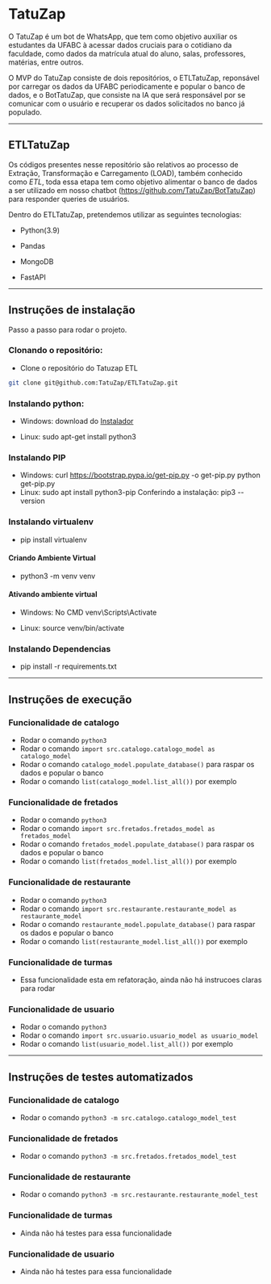 # TatuZap

O TatuZap é um bot de WhatsApp, que tem como objetivo auxiliar os estudantes da UFABC à acessar dados cruciais para o cotidiano da faculdade, como dados da matrícula atual do aluno, salas, professores, matérias, entre outros.

O MVP do TatuZap consiste de dois repositórios, o ETLTatuZap, reponsável por carregar os dados da UFABC periodicamente e popular o banco de dados, e o BotTatuZap, que consiste na IA que será responsável por se comunicar com o usuário e recuperar os dados solicitados no banco já populado.

<hr />

## ETLTatuZap

Os códigos presentes nesse repositório são relativos ao processo de Extração, Transformação e Carregamento (LOAD), também conhecido como _ETL_, toda essa etapa tem como objetivo alimentar o banco de dados a ser utilizado em nosso chatbot (https://github.com/TatuZap/BotTatuZap) para responder queries de usuários.

Dentro do ETLTatuZap, pretendemos utilizar as seguintes tecnologias:

- Python(3.9)

- Pandas

- MongoDB

- FastAPI

<hr />

## Instruções de instalação

Passo a passo para rodar o projeto.

### Clonando o repositório:

- Clone o repositório do Tatuzap ETL

```sh
git clone git@github.com:TatuZap/ETLTatuZap.git
```

### Instalando python:

- Windows: download do [Instalador](https://www.python.org/downloads/)

- Linux: sudo apt-get install python3

### Instalando PIP

- Windows: curl https://bootstrap.pypa.io/get-pip.py -o get-pip.py
  python get-pip.py
- Linux: sudo apt install python3-pip
  Conferindo a instalação: pip3 --version

### Instalando virtualenv

- pip install virtualenv

#### Criando Ambiente Virtual

- python3 -m venv venv

#### Ativando ambiente virtual

- Windows: No CMD venv\Scripts\Activate

- Linux: source venv/bin/activate

### Instalando Dependencias

- pip install -r requirements.txt

<hr />

## Instruções de execução

### Funcionalidade de catalogo

- Rodar o comando `python3`
- Rodar o comando `import src.catalogo.catalogo_model as catalogo_model`
- Rodar o comando `catalogo_model.populate_database()` para raspar os dados e popular o banco
- Rodar o comando `list(catalogo_model.list_all())` por exemplo

### Funcionalidade de fretados

- Rodar o comando `python3`
- Rodar o comando `import src.fretados.fretados_model as fretados_model`
- Rodar o comando `fretados_model.populate_database()` para raspar os dados e popular o banco
- Rodar o comando `list(fretados_model.list_all())` por exemplo

### Funcionalidade de restaurante

- Rodar o comando `python3`
- Rodar o comando `import src.restaurante.restaurante_model as restaurante_model`
- Rodar o comando `restaurante_model.populate_database()` para raspar os dados e popular o banco
- Rodar o comando `list(restaurante_model.list_all())` por exemplo

### Funcionalidade de turmas

- Essa funcionalidade esta em refatoração, ainda não há instrucoes claras para rodar

### Funcionalidade de usuario

- Rodar o comando `python3`
- Rodar o comando `import src.usuario.usuario_model as usuario_model`
- Rodar o comando `list(usuario_model.list_all())` por exemplo

<hr />

## Instruções de testes automatizados

### Funcionalidade de catalogo

- Rodar o comando `python3 -m src.catalogo.catalogo_model_test`

### Funcionalidade de fretados

- Rodar o comando `python3 -m src.fretados.fretados_model_test`

### Funcionalidade de restaurante

- Rodar o comando `python3 -m src.restaurante.restaurante_model_test`

### Funcionalidade de turmas

- Ainda não há testes para essa funcionalidade

### Funcionalidade de usuario

- Ainda não há testes para essa funcionalidade

